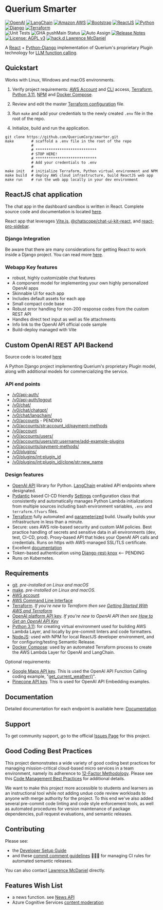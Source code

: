 # Querium Smarter

[![OpenAI](https://a11ybadges.com/badge?logo=openai)](https://platform.openai.com/)
[![LangChain](https://a11ybadges.com/badge?text=LangChain&badgeColor=0834ac)](https://www.langchain.com/)
[![Amazon AWS](https://a11ybadges.com/badge?logo=amazonaws)](https://aws.amazon.com/)
[![Bootstrap](https://a11ybadges.com/badge?logo=bootstrap)](https://getbootstrap.com/)
[![ReactJS](https://a11ybadges.com/badge?logo=react)](https://react.dev/)
[![Python](https://a11ybadges.com/badge?logo=python)](https://www.python.org/)
[![Django](https://a11ybadges.com/badge?logo=django)](https://www.djangoproject.com/)
[![Terraform](https://a11ybadges.com/badge?logo=terraform)](https://www.terraform.io/)<br>
![Unit Tests](https://github.com/QueriumCorp/smarter/actions/workflows/testsPython.yml/badge.svg?branch=main)
![GHA pushMain Status](https://img.shields.io/github/actions/workflow/status/QueriumCorp/smarter/pushMain.yml?branch=main)
![Auto Assign](https://github.com/QueriumCorp/smarter/actions/workflows/auto-assign.yml/badge.svg)
[![Release Notes](https://img.shields.io/github/release/QueriumCorp/smarter)](https://github.com/QueriumCorp/smarter/releases)
[![License: AGPL v3](https://img.shields.io/badge/License-AGPL_v3-blue.svg)](https://www.gnu.org/licenses/agpl-3.0)
[![hack.d Lawrence McDaniel](https://img.shields.io/badge/hack.d-Lawrence%20McDaniel-orange.svg)](https://lawrencemcdaniel.com)

A [React](https://react.dev/) + [Python-Django](https://www.djangoproject.com/) implementation of Querium's proprietary Plugin technology for [LLM function calling](https://www.promptingguide.ai/applications/function_calling).

## Quickstart

Works with Linux, Windows and macOS environments.

1. Verify project requirements: [AWS Account](https://aws.amazon.com/free/) and [CLI](https://aws.amazon.com/cli/) access, [Terraform](https://www.terraform.io/), [Python 3.11](https://www.python.org/), [NPM](https://www.npmjs.com/) and [Docker Compose](https://docs.docker.com/compose/install/).

2. Review and edit the master [Terraform configuration](./api/terraform/terraform.tfvars) file.

3. Run `make` and add your credentials to the newly created `.env` file in the root of the repo.

4. Initialize, build and run the application.

```console
git clone https://github.com/QueriumCorp/smarter.git
make        # scaffold a .env file in the root of the repo
            #
            # ****************************
            # STOP HERE!
            # ****************************
            # Add your credentials to .env
            #
make init   # initialize Terraform, Python virtual environment and NPM
make build  # deploy AWS cloud infrastructure, build ReactJS web app
make run    # run the web app locally in your dev environment
```

## ReactJS chat application

The chat app in the dashboard sandbox is written in React. Complete source code and documentation is located [here](./smarter/smarter/apps/chatapp/reactapp/).

React app that leverages [Vite.js](https://github.com/QueriumCorp/smarter), [@chatscope/chat-ui-kit-react](https://www.npmjs.com/package/@chatscope/chat-ui-kit-react), and [react-pro-sidebar](https://www.npmjs.com/package/react-pro-sidebar).

### Django Integration

Be aware that there are many considerations for getting React to work inside a Django project. You can read more [here](./doc/DJANGO-REACT-INTEGRATION.md).

### Webapp Key features

- robust, highly customizable chat features
- A component model for implementing your own highly personalized OpenAI apps
- Skinnable UI for each app
- Includes default assets for each app
- Small compact code base
- Robust error handling for non-200 response codes from the custom REST API
- Handles direct text input as well as file attachments
- Info link to the OpenAI API official code sample
- Build-deploy managed with Vite

## Custom OpenAI REST API Backend

Source code is located [here](./smarter/)

A Python Django project implementing Querium's proprietary Plugin model, along with additional models for commercializing the service.

### API end points

- [/v0/api-auth/](./smarter/smarter/apps/api/urls.py)
- [/v0/api-auth/logout](./smarter/smarter/apps/api/urls.py)
- [/v0/chat/](./smarter/smarter/apps/api/urls.py)
- [/v0/chat/chatgpt/](./smarter/smarter/apps/api/urls.py)
- [/v0/chat/langchain/](./smarter/smarter/apps/api/urls.py)
- [/v0/accounts](./smarter/smarter/apps/account/urls.py) - PENDING
- [/v0/accounts/<str:account_id>/payment-methods](./smarter/smarter/apps/account/urls.py)
- [/v0/account](./smarter/smarter/apps/account/urls.py)
- [/v0/accounts/users/](./smarter/smarter/apps/account/urls.py)
- [/v0/accounts/users/<str:username>/add-example-plugins](./smarter/smarter/apps/account/urls.py)
- [/v0/accounts/payment-methods/](./smarter/smarter/apps/account/urls.py)
- [/v0/plugins/](./smarter/smarter/apps/plugin/urls.py)
- [/v0/plugins/<int:plugin_id>](./smarter/smarter/apps/plugin/urls.py)
- [/v0/plugins/<int:plugin_id>/clone/<str:new_name>](./smarter/smarter/apps/plugin/urls.py)

### Design features

- [OpenAI API](https://pypi.org/project/openai/) library for Python. [LangChain](https://www.langchain.com/) enabled API endpoints where designated.
- [Pydantic](https://docs.pydantic.dev/latest/) based CI-CD friendly [Settings](./smarter/common/README.md) configuration class that consistently and automatically manages Python Lambda initializations from multiple sources including bash environment variables, `.env` and `terraform.tfvars` files.
- [Terraform](https://www.terraform.io/) fully automated and [parameterized](./api/terraform/terraform.tfvars) build. Usually builds your infrastructure in less than a minute.
- Secure: uses AWS role-based security and custom IAM policies. Best practice handling of secrets and sensitive data in all environments (dev, test, CI-CD, prod). Proxy-based API that hides your OpenAI API calls and credentials. Runs on https with AWS-managed SSL/TLS certificate.
- Excellent [documentation](./doc/)
- Token-based authentication using [Django-rest-knox](https://jazzband.github.io/django-rest-knox/) <-- PENDING
- Runs on Kubernetes.

## Requirements

- [git](https://git-scm.com/book/en/v2/Getting-Started-Installing-Git). _pre-installed on Linux and macOS_
- [make](https://gnuwin32.sourceforge.net/packages/make.htm). _pre-installed on Linux and macOS._
- [AWS account](https://aws.amazon.com/)
- [AWS Command Line Interface](https://aws.amazon.com/cli/)
- [Terraform](https://www.terraform.io/).
  _If you're new to Terraform then see [Getting Started With AWS and Terraform](./doc/TERRAFORM_GETTING_STARTED_GUIDE.md)_
- [OpenAI platform API key](https://platform.openai.com/).
  _If you're new to OpenAI API then see [How to Get an OpenAI API Key](./doc/OPENAI_API_GETTING_STARTED_GUIDE.md)_
- [Python 3.11](https://www.python.org/downloads/): for creating virtual environment used for building AWS Lambda Layer, and locally by pre-commit linters and code formatters.
- [NodeJS](https://nodejs.org/en/download): used with NPM for local ReactJS developer environment, and for configuring/testing Semantic Release.
- [Docker Compose](https://docs.docker.com/compose/install/): used by an automated Terraform process to create the AWS Lambda Layer for OpenAI and LangChain.

Optional requirements:

- [Google Maps API key](https://developers.google.com/maps/documentation/geocoding/overview). This is used the OpenAI API Function Calling coding example, "[get_current_weather()](https://platform.openai.com/docs/guides/function-calling)".
- [Pinecone API key](https://docs.pinecone.io/docs/quickstart). This is used for OpenAI API Embedding examples.

## Documentation

Detailed documentation for each endpoint is available here: [Documentation](./doc/examples/)

## Support

To get community support, go to the official [Issues Page](https://github.com/QueriumCorp/smarter/issues) for this project.

## Good Coding Best Practices

This project demonstrates a wide variety of good coding best practices for managing mission-critical cloud-based micro services in a team environment, namely its adherence to [12-Factor Methodology](./doc/Twelve_Factor_Methodology.md). Please see this [Code Management Best Practices](./doc/GOOD_CODING_PRACTICE.md) for additional details.

We want to make this project more accessible to students and learners as an instructional tool while not adding undue code review workloads to anyone with merge authority for the project. To this end we've also added several pre-commit code linting and code style enforcement tools, as well as automated procedures for version maintenance of package dependencies, pull request evaluations, and semantic releases.

## Contributing

Please see:

- the [Developer Setup Guide](./doc/CONTRIBUTING.md)
- and these [commit comment guidelines](./doc/SEMANTIC_VERSIONING.md) 😬😬😬 for managing CI rules for automated semantic releases.

You can also contact [Lawrence McDaniel](https://lawrencemcdaniel.com/contact) directly.

## Features Wish List

- a news function. see [News API](https://newsapi.org/)
- Azure Cognitive Services [content moderation](https://learn.microsoft.com/en-us/azure/ai-services/content-safety/)
